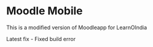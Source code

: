 Moodle Mobile
=================

This is a modified version of Moodleapp for LearnOIndia

Latest fix - Fixed build error